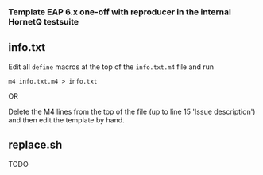 ### Template EAP 6.x one-off with reproducer in the internal HornetQ testsuite

## info.txt
Edit all `define` macros at the top of the `info.txt.m4` file and run

```shell
m4 info.txt.m4 > info.txt
```

OR

Delete the M4 lines from the top of the file (up to line 15 'Issue description') and
then edit the template by hand.

## replace.sh

TODO

